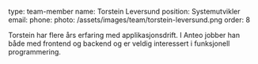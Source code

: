 type: team-member
name: Torstein Leversund
position: Systemutvikler
email: 
phone: 
photo: /assets/images/team/torstein-leversund.png
order: 8

Torstein har flere års erfaring med applikasjonsdrift. I Anteo jobber han både med frontend og backend og er veldig interessert i funksjonell programmering.